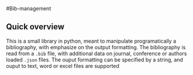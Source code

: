 #Bib-management

Quick overview
--------------
This is a small library in python, meant to manipulate programatically a bibliography, with emphasize on the output formatting.
The bibliography is read from a `.bib` file, with additional data on journal, conference or authors loaded `.json` files. The ouput formatting can be specified by a string, and ouput to text, word or excel files are supported